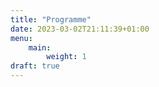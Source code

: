```yaml
---
title: "Programme"
date: 2023-03-02T21:11:39+01:00
menu:
    main:
        weight: 1
draft: true
---
```



